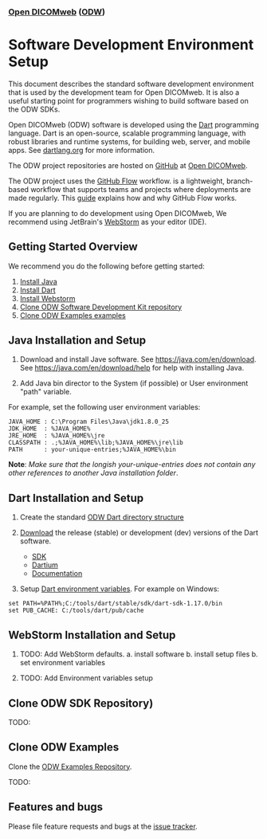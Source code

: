 ### [Open DICOMweb][ODW] ([ODW][ODW])
# Software Development Environment Setup

This document describes the standard software development environment
that is used by the development team for Open DICOMweb. It is also a
useful starting point for programmers wishing to build software based on
the ODW SDKs.

Open DICOMweb (ODW) software is developed using the [Dart] programming
language. Dart is an open-source, scalable programming language, with
robust libraries and runtime systems, for building web, server, and
mobile apps. See [dartlang.org][dartlang] for more information.

The ODW project repositories are hosted on [GitHub][GitHub] at [Open DICOMweb][ODW].

The ODW project uses the [GitHub Flow][GitFlow] workflow. is a lightweight,
branch-based workflow that supports teams and projects where deployments
are made regularly. This [guide][GitFlow] explains how and why GitHub Flow works.

If you are planning to do development using Open DICOMweb, We recommend
using JetBrain's [WebStorm][WebStorm] as your editor (IDE).

## Getting Started Overview

We recommend you do the following before getting started:

1. [Install Java](#java-setup)
2. [Install Dart](#dart-setup)
3. [Install Webstorm](#webstorm-setup)
4. [Clone ODW Software Development Kit repository](#clone-sdk)
5. [Clone ODW Examples examples](#clone-examples)
    
## <a id="java-setup"></a>Java Installation and Setup

1. Download and install Jave software. See https://java.com/en/download. 
See https://java.com/en/download/help for help with installing Java.

2. Add Java bin director to the System (if possible) or User environment
"path" variable.

For example, set the following user environment variables:
 
    JAVA_HOME : C:\Program Files\Java\jdk1.8.0_25
    JDK_HOME  : %JAVA_HOME%
    JRE_HOME  : %JAVA_HOME%\jre
    CLASSPATH : .;%JAVA_HOME%\lib;%JAVA_HOME%\jre\lib
    PATH      : your-unique-entries;%JAVA_HOME%\bin 
 
**Note**: _Make sure that the longish your-unique-entries does not contain
 any other references to another Java installation folder_.

## <a id="dart-setup"></a>Dart Installation and Setup

1. Create the standard 
[ODW Dart directory structure](./dart_directory_structure.md)

2. [Download][Download] the release (stable) or development (dev) versions of the Dart software. 
      - [SDK][SDK]
      - [Dartium][Dartium]
      - [Documentation][Doc]
    
3. Setup [Dart environment variables][dart-env-var]. For example on Windows:

```
set PATH=%PATH%;C:/tools/dart/stable/sdk/dart-sdk-1.17.0/bin
set PUB_CACHE: C:/tools/dart/pub/cache
```

## <a id="webstorm-setup"></a>WebStorm Installation and Setup

1. TODO: Add WebStorm defaults. a. install software b. install setup files b.
   set environment variables

2. TODO: Add Environment variables setup

## <a id="clone-sdk"></a>Clone ODW SDK Repository)

TODO:

## <a id="clone-examples"></a> Clone ODW Examples

Clone the [ODW Examples Repository][Examples].

TODO:

## Features and bugs

Please file feature requests and bugs at the [issue tracker][tracker].

[ODW]: https://github.com/OpenDICOMweb 
[Dart]: https://en.wikipedia.org/wiki/Dart_(programming_language)
[Download]: https://www.dartlang.org/downloads/archive
[SDK]: https://www.dartlang.org/tools/sdk
[Dartium]: https://www.dartlang.org/tools/dartium.
[Doc]: https://www.dartlang.org/tools/doc.
[dart-env-var]: https://www.dartlang.org/tools/pub/installing.html
[dartlang]: https://www.dartlang.org   
[GitHub]: https://github.com
[GitFlow]: https://guides.github.com/introduction/flow
[WebStorm]: https://www.jetbrains.com/webstorm/ 
[Examples]: https://github.com/OpenDICOMweb/examples
[tracker]: https://github.com/OpenDICOMweb/setup/issues

